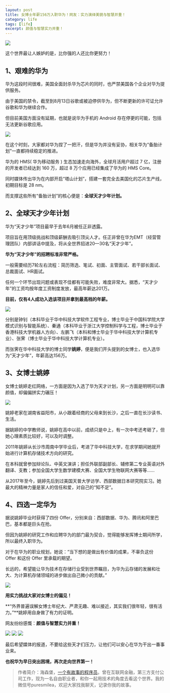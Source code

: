 ```yaml
---
layout: post
title: 女博士年薪156万入职华为！网友：实力演绎美貌与智慧并重！
category: life
tags: [life]
excerpt: 颜值与智慧实力并重！
---
```


![](http://favorites.ren/assets/images/2020/it/yanyi/yanyi01.jpg) 

这个世界最让人嫉妒的是，比你强的人还比你更努力！

## 1、艰难的华为

华为这段时间很难，美国全面封杀华为芯片的同时，也严禁美国各个企业对华为提供服务。

由于美国的禁令，截至到8月13日谷歌或被迫停供华为，但不断更新的许可证允许谷歌和华为继续合作。

但目前美国方面没有延期，也就是说华为手机的 Android 存在停更的可能，包括无法更新谷歌应用。

![](http://favorites.ren/assets/images/2020/it/yanyi/yanyi02.jpg) 

在这个时刻，大家都对华为捏了一把汗，但是华为并没有妥协，相关华为“备胎计划”一直都持续稳定的推进。

华为的 HMS( 华为移动服务 ) 生态加速走向海外，全球月活用户超过 7 亿，注册的开发者已经达到 160 万，超过 8 万个应用已经集成了华为的 HMS Core。

同时媒体传出华为在内部开启“塔山计划”，搭建一套完全去美国化的芯片生产线，初期目标是 28 nm。

而支撑这些所有“备胎计划”的核心便是：**全球天才少年计划。**

## 2、全球天才少年计划

华为“天才少年”项目最早于去年6月被任正非透露。

项目旨在用顶级挑战和顶级薪酬去吸引顶尖人才。任正非曾在华为EMT（经营管理团队）内部讲话中提及，将从全世界招进20—30名“天才少年”。

**华为“天才少年”的招聘标准非常严格。**

一般需要经历7轮左右流程：简历筛选、笔试、初面、主管面试、若干部长面试、总裁面试、HR面试。

任何一个环节出现问题或表现不佳都有可能失败，难度非常大。据悉，“天才少年”的工资均按年度工资制度发放，最高年薪达201万。

**目前，仅有4人成功入选该项目并拿到最高档的年薪。**

![](http://favorites.ren/assets/images/2020/it/yanyi/yanyi03.jpg) 

分别是钟钊（本科毕业于华中科技大学软件工程专业，博士毕业于中国科学院大学模式识别与智能系统）、秦通（本科毕业于浙江大学控制科学与工程，博士毕业于香港科技大学机器人方向）、左鹏飞（本科和博士毕业于华中科技大学计算机专业）、张霁（博士毕业于华中科技大学计算机专业）。

而张霁在华中科技大学的博士同学**姚婷**，便是我们开头提到的女博士，也入选华为“天才少年”，年薪高达156万。

## 3、女博士姚婷

女博士姚婷走红网络，一方面是因为入选了华为天才计划，另一方面是明明可以靠颜值，却偏偏拼实力碾压！

![](http://favorites.ren/assets/images/2020/it/yanyi/yanyi04.jpg) 

姚婷老家在湖南省益阳市，从小跟着经商的父母来到长沙，之后一直在长沙读书、生活。

据姚婷的中学教师说，姚婷在高中以前，成绩只是中上，有一次中考还考砸了，但她心理素质比较好，可以及时调整。

2011年姚婷从长沙市周南中学毕业后，考进了华中科技大学，在求学期间她就开始进行计算机存储技术方向的研究。

在本科就曾参加辩论队、中英文演讲；担任外联部副部长、辅修第二专业英语对外翻译、支教；参加全国大学生数学建模大赛、全国大学生物联网大赛等等……

从2017年至今，姚婷先后到过美国天普大学访学、西部数据日本研究院实习。她最大的精神力量是家人的信任和爱，对自己的“知不足”。

## 4、四选一定华为

据说姚婷毕业时获得了四份 Offer，分别来自：西部数据、华为、腾讯和阿里巴巴，基本都是巨头在抢。

但因为姚婷的研究工作和应聘华为的部门最为契合，觉得能够发挥博士期间所学，所以最终入职华为。

对于在华为的职业规划，她说：“当下想的是做出有价值的成果，不辜负这份 Offer 和这份 Offer 里承载的期望。

长远的，希望能让华为技术在存储行业受到世界瞩目，为华为云存储的发展和壮大、为计算机存储领域的进步做出自己微小的贡献。”

![](http://favorites.ren/assets/images/2020/it/yanyi/yanyi05.jpg) 

**用实力挑战大家对女博士的偏见！** 

**“外界普遍误解女博士年纪大、严肃无趣、难以接近，其实我们很年轻，很有活力。”**姚婷用自身做了有力的证明。

网友纷纷感慨：**颜值与智慧实力并重！**

![](http://favorites.ren/assets/images/2020/it/yanyi/yanyi06.jpg) 
![](http://favorites.ren/assets/images/2020/it/yanyi/yanyi07.jpg) 
![](http://favorites.ren/assets/images/2020/it/yanyi/yanyi08.jpg) 

最后希望媒体的报道，不要给这些天才们压力，让他们可以安心在华为干出一番事业来。

**也祝华为早日突出困境，再次走向世界第一！**



>作者简介：海森堡，[一个有故事的程序员](http://www.intelyes.xyz/life/2020/03/25/fengkou-10year.html)。曾在互联网金融，第三方支付公司工作，现为一名自由职业者，和你一起用技术的角度去看这个世界。我的微信号puresmilea，欢迎大家找我聊天，记录你我的故事。



